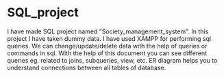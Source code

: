 # SQL_project
I have made SQL project named "Society_management_system". In this project I have taken dummy data. I have used XAMPP for performing sql queries. We can change/update/delete data with the help of queries or commands in sql.
With the help of this document you can see different queries eg. related to joins, subqueries, view, etc. ER diagram helps you to understand connections between all tables of database.
